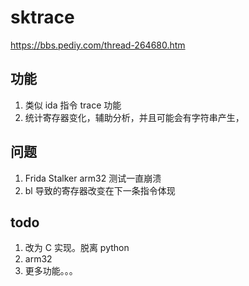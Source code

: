 
# sktrace
https://bbs.pediy.com/thread-264680.htm

## 功能
1. 类似 ida 指令 trace 功能
2. 统计寄存器变化，辅助分析，并且可能会有字符串产生，

## 问题
1. Frida Stalker arm32 测试一直崩溃
2. bl 导致的寄存器改变在下一条指令体现

## todo
1. 改为 C 实现。脱离 python
2. arm32
3. 更多功能。。。


